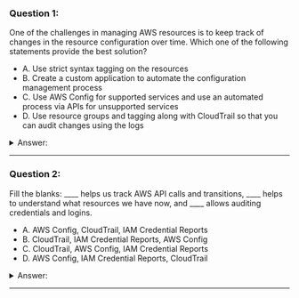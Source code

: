 ### Question 1:

One of the challenges in managing AWS resources is to keep track of changes in the resource configuration over time. Which one of the following statements provide the best solution?

- A. Use strict syntax tagging on the resources
- B. Create a custom application to automate the configuration management process
- C. Use AWS Config for supported services and use an automated process via APIs for unsupported services
- D. Use resource groups and tagging along with CloudTrail so that you can audit changes using the logs

<details><summary>Answer:</summary><p>
[C]

Categories:
[CloudTrail]

Explanation:

Question 1@http://jayendrapatil.com/aws-config/

</p></details><hr>

### Question 2:

Fill the blanks: ____ helps us track AWS API calls and transitions, ____ helps to understand what resources we have now, and ____ allows auditing credentials and logins.

- A. AWS Config, CloudTrail, IAM Credential Reports
- B. CloudTrail, IAM Credential Reports, AWS Config
- C. CloudTrail, AWS Config, IAM Credential Reports
- D. AWS Config, IAM Credential Reports, CloudTrail

<details><summary>Answer:</summary><p>
[C]

Categories:
[IAM, CloudTrail]

Explanation:

Question 2@http://jayendrapatil.com/aws-config/

</p></details><hr>

